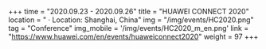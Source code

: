 +++ 
time = "2020.09.23 - 2020.09.26" 
title = "HUAWEI CONNECT 2020" 
location = " · Location: Shanghai, China" 
img = "/img/events/HC2020.png" 
tag = "Conference"
img_mobile = '/img/events/HC2020_m_en.png'
link = "https://www.huawei.com/en/events/huaweiconnect2020"
weight = 97
+++
